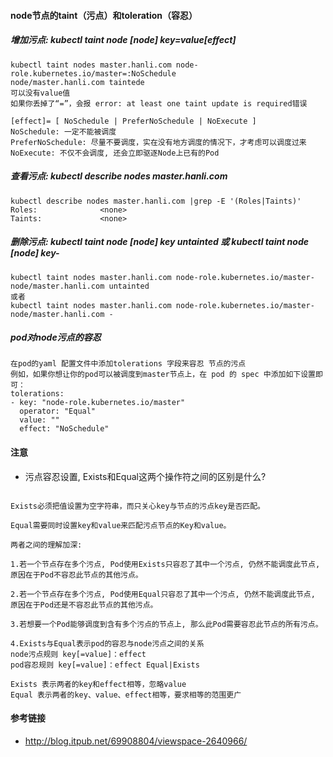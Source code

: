 #### node节点的taint（污点）和toleration（容忍）


##### 增加污点: kubectl taint node [node] key=value[effect]

``` 
kubectl taint nodes master.hanli.com node-role.kubernetes.io/master=:NoSchedule
node/master.hanli.com taintede
可以没有value值
如果你丢掉了“=”，会报 error: at least one taint update is required错误

[effect]= [ NoSchedule | PreferNoSchedule | NoExecute ]
NoSchedule: 一定不能被调度
PreferNoSchedule: 尽量不要调度，实在没有地方调度的情况下，才考虑可以调度过来
NoExecute: 不仅不会调度, 还会立即驱逐Node上已有的Pod

```
##### 查看污点: kubectl describe nodes master.hanli.com
```
kubectl describe nodes master.hanli.com |grep -E '(Roles|Taints)'
Roles:              <none>
Taints:             <none>
```

##### 删除污点: kubectl taint node [node] key untainted 或 kubectl taint node [node] key-

```
kubectl taint nodes master.hanli.com node-role.kubernetes.io/master-
node/master.hanli.com untainted
或者
kubectl taint nodes master.hanli.com node-role.kubernetes.io/master-
node/master.hanli.com -
```

##### pod对node污点的容忍
```
在pod的yaml 配置文件中添加tolerations 字段来容忍 节点的污点
例如，如果你想让你的pod可以被调度到master节点上，在 pod 的 spec 中添加如下设置即可：
tolerations:
- key: "node-role.kubernetes.io/master"
  operator: "Equal"
  value: ""
  effect: "NoSchedule"
```


#### 注意


- 污点容忍设置, Exists和Equal这两个操作符之间的区别是什么?

```在配置上:

Exists必须把值设置为空字符串，而只关心key与节点的污点key是否匹配。

Equal需要同时设置key和value来匹配污点节点的Key和value。

两者之间的理解加深:

1.若一个节点存在多个污点, Pod使用Exists只容忍了其中一个污点, 仍然不能调度此节点, 原因在于Pod不容忍此节点的其他污点。

2.若一个节点存在多个污点, Pod使用Equal只容忍了其中一个污点, 仍然不能调度此节点, 原因在于Pod还是不容忍此节点的其他污点。

3.若想要一个Pod能够调度到含有多个污点的节点上, 那么此Pod需要容忍此节点的所有污点。

4.Exists与Equal表示pod的容忍与node污点之间的关系
node污点规则 key[=value]：effect
pod容忍规则 key[=value]：effect Equal|Exists

Exists 表示两者的key和effect相等，忽略value
Equal 表示两者的key、value、effect相等，要求相等的范围更广

```

#### 参考链接

- http://blog.itpub.net/69908804/viewspace-2640966/
